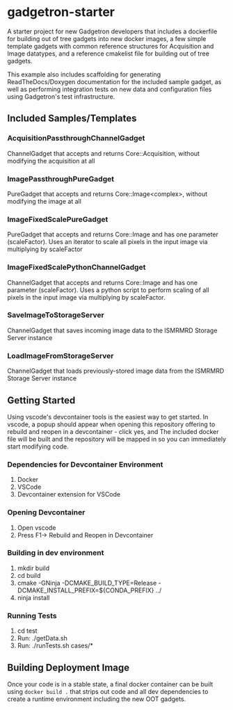 # gadgetron-starter
A starter project for new Gadgetron developers that includes a dockerfile for building out of tree gadgets into new docker images, a few simple template gadgets with common reference structures for Acquisition and Image datatypes, and a reference cmakelist file for building out of tree gadgets. 

This example also includes scaffolding for generating ReadTheDocs/Doxygen documentation for the included sample gadget, as well as performing integration tests on new data and configuration files using Gadgetron's test infrastructure.

## Included Samples/Templates

### AcquisitionPassthroughChannelGadget
ChannelGadget that accepts and returns Core::Acquisition, without modifying the acquisition at all

### ImagePassthroughPureGadget
PureGadget that accepts and returns Core::Image<complex<float>>, without modifying the image at all

### ImageFixedScalePureGadget
PureGadget that accepts and returns Core::Image<float> and has one parameter (scaleFactor). Uses an iterator to scale all pixels in the input image via multiplying by scaleFactor

### ImageFixedScalePythonChannelGadget
ChannelGadget that accepts and returns Core::Image<float> and has one parameter (scaleFactor). Uses a python script to perform scaling of all pixels in the input image via multiplying by scaleFactor. 

### SaveImageToStorageServer
ChannelGadget that saves incoming image data to the ISMRMRD Storage Server instance

### LoadImageFromStorageServer
ChannelGadget that loads previously-stored image data from the ISMRMRD Storage Server instance

## Getting Started

Using vscode's devcontainer tools is the easiest way to get started. In vscode, a popup should appear when opening this repository offering to rebuild and reopen in a devcontainer - click yes, and The included docker file will be built and the repository will be mapped in so you can immediately start modifying code. 

### Dependencies for Devcontainer Environment 
1. Docker
2. VSCode
3. Devcontainer extension for VSCode

### Opening Devcontainer
1. Open vscode
2. Press F1-> Rebuild and Reopen in Devcontainer 

### Building in dev environment
1. mkdir build
2. cd build
3. cmake -GNinja -DCMAKE_BUILD_TYPE=Release -DCMAKE_INSTALL_PREFIX=${CONDA_PREFIX} ../
4. ninja install

### Running Tests
1. cd test 
2. Run: ./getData.sh
3. Run: ./runTests.sh cases/* 

## Building Deployment Image
Once your code is in a stable state, a final docker container can be built using `docker build .` that strips out code and all dev dependencies to create a runtime environment including the new OOT gadgets.
